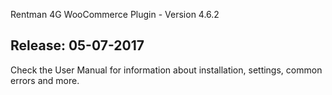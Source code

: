 Rentman 4G WooCommerce Plugin - Version 4.6.2

Release: 05-07-2017
-----------------------------
Check the User Manual for information about installation, settings, common errors and more.

